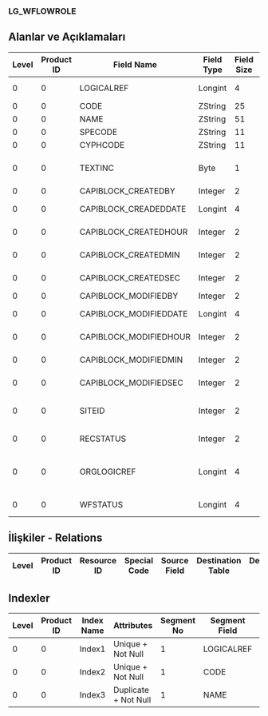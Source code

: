 ### LG_WFLOWROLE

## Alanlar ve Açıklamaları

**Level**|**Product ID**|**Field Name**|**Field Type**|**Field Size**|**Field Offset**|**Türkçe Açıklama**|**Expression**
-----|-----|-----|-----|-----|-----|-----|-----
0|0|LOGICALREF|Longint|4|0|İş Akışı Rolü Ref.|WFLOWROLE Reference
0|0|CODE|ZString|25|4|Kod|Code
0|0|NAME|ZString|51|29|Açıklama|Definition
0|0|SPECODE|ZString|11|80|Özel kod|Spe. Code
0|0|CYPHCODE|ZString|11|91|Yetki Kodu|Auth. Code
0|0|TEXTINC|Byte|1|102|Ayrıntılı Açıklama İçerir|Contains Detail Description
0|0|CAPIBLOCK_CREATEDBY|Integer|2|103|Oluşturan|Created By
0|0|CAPIBLOCK_CREADEDDATE|Longint|4|105|Oluşturulma Tarihi|Created Date
0|0|CAPIBLOCK_CREATEDHOUR|Integer|2|109|Oluşturulma Saati|Created Hour
0|0|CAPIBLOCK_CREATEDMIN|Integer|2|111|Oluşturulma Dakikası|Created Minute
0|0|CAPIBLOCK_CREATEDSEC|Integer|2|113|Oluşturulma Saniyesi|Created Second
0|0|CAPIBLOCK_MODIFIEDBY|Integer|2|115|Değiştiren|Modified By
0|0|CAPIBLOCK_MODIFIEDDATE|Longint|4|117|Değiştirilme Tarihi|Modified Date
0|0|CAPIBLOCK_MODIFIEDHOUR|Integer|2|121|Değiştirilme Saati|Modified Hour
0|0|CAPIBLOCK_MODIFIEDMIN|Integer|2|123|Değiştirilme Dakikası|Modified Minute
0|0|CAPIBLOCK_MODIFIEDSEC|Integer|2|125|Değiştirilme Saniyesi|Modified Second
0|0|SITEID|Integer|2|127|Veri Merkezi|Data Processing Site
0|0|RECSTATUS|Integer|2|129|Kayıt Durumu|Record Status
0|0|ORGLOGICREF|Longint|4|131|Orijinal Kayıt Log. Ref.|Original Record Logical Reference
0|0|WFSTATUS|Longint|4|135|Kullanımda Değil|Not In Use

## İlişkiler - Relations

**Level**|**Product ID**|**Resource ID**|**Special Code**|**Source Field**|**Destination Table**|**Destination Field**|**Relation Type**|**Extra Condition**
-----|-----|-----|-----|-----|-----|-----|-----|-----

## Indexler

**Level**|**Product ID**|**Index Name**|**Attributes**|**Segment No**|**Segment Field**|**Sense**
-----|-----|-----|-----|-----|-----|-----
0|0|Index1|Unique + Not Null|1|LOGICALREF|Ascending
0|0|Index2|Unique + Not Null|1|CODE|Ascending
0|0|Index3|Duplicate + Not Null|1|NAME|Ascending
